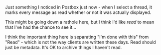 <!--
.. title: Just something I noticed in Postbox just now - when I select a thread, it marks every message as rea
.. date: 2010/04/27 14:15
.. slug: just-something-i-noticed-in-postbox-just-now-when-i-select-a-thread-it-marks-every-message-as-rea
.. link:
.. description:
.. tags: 
-->


Just something I noticed in Postbox just now - when I select a thread, it marks every message as read whether or not it was actually displayed.

This might be going down a rathole here, but I think I'd like *read* to mean that I've had the chance to see it…

I think the important thing here is separating "I'm done with this" from "Read" - which is not the way clients are written these days. Read should just be metadata. It's OK to archive things I haven't read.
